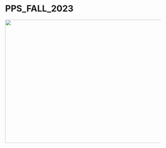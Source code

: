 # PPS_FALL_2023
<img width="1500" height="400" src="[https://raw.githubusercontent.com/Minhajulcse/pattern_solve_with_c/main/103246784-b17ec600-4932-11eb-94cb-053b1b2e4597%20(1).gif](https://media1.giphy.com/media/HO2cuakPoSngvitf0M/200w.gif?cid=6c09b9522zag8fewjyfsa5srwj74pmgycye2ntfotk1uigix&ep=v1_gifs_search&rid=200w.gif&ct=g)https://media1.giphy.com/media/HO2cuakPoSngvitf0M/200w.gif?cid=6c09b9522zag8fewjyfsa5srwj74pmgycye2ntfotk1uigix&ep=v1_gifs_search&rid=200w.gif&ct=g">
